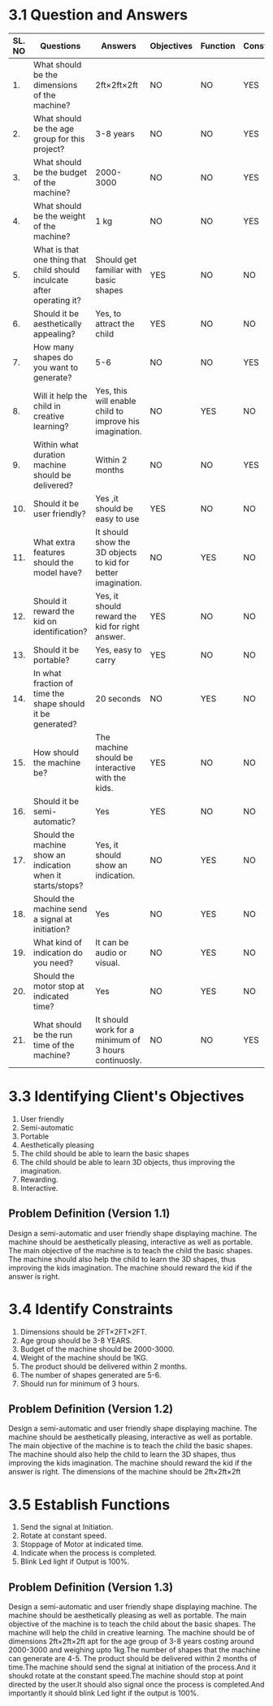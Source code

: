 # ****3.1 Question and Answers****
|SL. NO|Questions|Answers|Objectives|Function|Constraint|
|------|---------|-------|----------|--------|----------|
|1.|What should be the dimensions of the machine?|2ft×2ft×2ft|NO|NO|YES|
|2.|What should be the age group for this project?|3-8 years |NO|NO|YES|
|3.|What should be the budget of the machine?|2000-3000|NO|NO|YES|
|4.|What should be the weight of the machine?| 1 kg |NO|NO|YES|
|5.|What is that one thing that child should inculcate after operating it?|Should get familiar with basic shapes |YES|NO|NO|
|6.|Should it be aesthetically appealing?|Yes, to attract the child |YES|NO|NO|
|7.|How many shapes do you want to generate?|5-6|NO|NO|YES|
|8.|Will it help the child in creative learning?|Yes, this will enable child to improve his imagination. |NO|YES|NO| 
|9.| Within what duration machine should be delivered?|Within 2 months |NO|NO|YES|
|10.| Should it be user friendly?|Yes ,it should be easy to use |YES|NO|NO|
|11.| What extra features should the model have?|It should show the 3D objects to kid for better imagination. |NO|YES|NO| 
|12.| Should it reward the kid on identification?|Yes, it should reward the kid for right answer. |YES|NO|NO|
|13.| Should it be portable?|Yes, easy to carry |YES|NO|NO|
|14.| In what fraction of time the shape should it be generated?|20 seconds |NO|YES|NO|
|15.| How should the machine be?|The machine should be interactive with the kids. |YES|NO|NO|
|16.| Should it be semi-automatic?|Yes |YES|NO|NO|
|17.| Should the machine show an indication when it starts/stops?|Yes, it should show an indication. |NO|YES|NO|
|18.| Should the machine send a signal at initiation?|Yes |NO|YES|NO| 
|19.| What kind of indication do you need?| It can be audio or visual. |NO|YES|NO|
|20.| Should the motor stop at indicated time?|Yes |NO |YES |NO|
|21.| What should be the run time of the machine? |It should work for a minimum of 3 hours continuosly. |NO|NO|YES|



# ****3.3 Identifying Client's Objectives****
1. User friendly
2. Semi-automatic
3. Portable
4. Aesthetically pleasing
5. The child should be able to learn the basic shapes
6. The child should be able to learn 3D objects, thus improving the imagination. 
7. Rewarding.
8. Interactive.





## ****Problem Definition (Version 1.1)****
Design a semi-automatic and  user friendly shape displaying machine. The machine should be aesthetically pleasing, interactive as well as portable. The main objective of the machine is to teach the child the basic shapes. The machine should also help the child to learn the 3D shapes, thus improving the kids imagination. The machine should reward the kid if the answer is right.


# ****3.4 Identify Constraints****
1. Dimensions should be 2FT×2FT×2FT.
2. Age group should be 3-8 YEARS.
3. Budget of the machine should be 2000-3000.
4. Weight of the machine should be 1KG.
5. The product should be delivered within 2 months.
6. The number of shapes generated are 5-6.
7. Should run for minimum of 3 hours.

## ****Problem Definition (Version 1.2)****
Design a semi-automatic and  user friendly shape displaying machine. The machine should be aesthetically pleasing, interactive as well as portable. The main objective of the machine is to teach the child the basic shapes. The machine should also help the child to learn the 3D shapes, thus improving the kids imagination. The machine should reward the kid if the answer is right. The dimensions of the machine should be 2ft×2ft×2ft 



# ****3.5 Establish Functions****
1. Send the signal at Initiation.
2. Rotate at constant speed.
3. Stoppage of Motor at indicated time.
4. Indicate when the process is completed.
5. Blink Led light if Output is 100%.





## ****Problem Definition (Version 1.3)****
Design a semi-automatic and  user friendly shape displaying machine. The machine should be aesthetically pleasing as well as portable. The main objective of the machine is to teach the child about the basic shapes. The machine will help the child in creative learning. The machine should be of dimensions 2ft×2ft×2ft apt for the age group of 3-8 years costing around 2000-3000 and weighing upto 1kg.The number of shapes that the machine can generate are 4-5. The product should be delivered within 2 months of time.The machine should send the signal at initiation of the process.And it shoukd rotate at the constant speed.The machine should stop at point directed by the user.It should also signal once the process is completed.And importantly it should blink Led light if the output is 100%.








